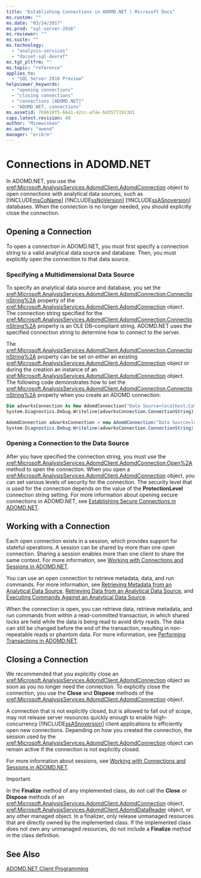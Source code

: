```yaml
---
title: "Establishing Connections in ADOMD.NET | Microsoft Docs"
ms.custom: ""
ms.date: "03/14/2017"
ms.prod: "sql-server-2016"
ms.reviewer: ""
ms.suite: ""
ms.technology: 
  - "analysis-services"
  - "docset-sql-devref"
ms.tgt_pltfrm: ""
ms.topic: "reference"
applies_to: 
  - "SQL Server 2016 Preview"
helpviewer_keywords: 
  - "opening connections"
  - "closing connections"
  - "connections [ADOMD.NET]"
  - "ADOMD.NET, connections"
ms.assetid: 7b9610f5-6641-42cc-af4e-bd35771913d1
caps.latest.revision: 40
author: "Minewiskan"
ms.author: "owend"
manager: "erikre"
---
```

# Connections in ADOMD.NET
  In ADOMD.NET, you use the <xref:Microsoft.AnalysisServices.AdomdClient.AdomdConnection> object to open connections with analytical data sources, such as [!INCLUDE[msCoName](../../includes/msconame-md.md)] [!INCLUDE[ssNoVersion](../../includes/ssnoversion-md.md)] [!INCLUDE[ssASnoversion](../../includes/ssasnoversion-md.md)] databases. When the connection is no longer needed, you should explicitly close the connection.  
  
## Opening a Connection  
 To open a connection in ADOMD.NET, you must first specify a connection string to a valid analytical data source and database. Then, you must explicitly open the connection to that data source.  
  
### Specifying a Multidimensional Data Source  
 To specify an analytical data source and database, you set the <xref:Microsoft.AnalysisServices.AdomdClient.AdomdConnection.ConnectionString%2A> property of the <xref:Microsoft.AnalysisServices.AdomdClient.AdomdConnection> object. The connection string specified for the <xref:Microsoft.AnalysisServices.AdomdClient.AdomdConnection.ConnectionString%2A> property is an OLE DB–compliant string. ADOMD.NET uses the specified connection string to determine how to connect to the server.  
  
 The <xref:Microsoft.AnalysisServices.AdomdClient.AdomdConnection.ConnectionString%2A> property can be set on either an existing <xref:Microsoft.AnalysisServices.AdomdClient.AdomdConnection> object or during the creation an instance of an <xref:Microsoft.AnalysisServices.AdomdClient.AdomdConnection> object. The following code demonstrates how to set the <xref:Microsoft.AnalysisServices.AdomdClient.AdomdConnection.ConnectionString%2A> property when you create an ADOMD connection:  
  
```vb  
Dim advwrksConnection As New AdomdConnection("Data Source=localhost;Catalog=AdventureWorksAS")  
System.Diagnostics.Debug.Writeline(advwrksConnection.ConnectionString)  
```  
  
```csharp  
AdomdConnection advwrksConnection = new AdomdConnection("Data Source=localhost;Catalog=AdventureWorksAS");  
System.Diagnostics.Debug.Writeline(advwrksConnection.ConnectionString);  
```  
  
### Opening a Connection to the Data Source  
 After you have specified the connection string, you must use the <xref:Microsoft.AnalysisServices.AdomdClient.AdomdConnection.Open%2A> method to open the connection. When you open a <xref:Microsoft.AnalysisServices.AdomdClient.AdomdConnection> object, you can set various levels of security for the connection. The security level that is used for the connection depends on the value of the **ProtectionLevel** connection string setting. For more information about opening secure connections in ADOMD.NET, see [Establishing Secure Connections in ADOMD.NET](../../analysis-services/multidimensional-models-adomd-net-client/connections-in-adomd-net-establishing-secure-connections.md).  
  
## Working with a Connection  
 Each open connection exists in a session, which provides support for stateful operations. A session can be shared by more than one open connection. Sharing a session enables more than one client to share the same context. For more information, see [Working with Connections and Sessions in ADOMD.NET](../../analysis-services/multidimensional-models-adomd-net-client/connections-in-adomd-net-working-with-connections-and-sessions.md).  
  
 You can use an open connection to retrieve metadata, data, and run commands. For more information, see [Retrieving Metadata from an Analytical Data Source](../../analysis-services/multidimensional-models-adomd-net-client/retrieving-metadata-from-an-analytical-data-source.md), [Retrieving Data from an Analytical Data Source](../../analysis-services/multidimensional-models-adomd-net-client/retrieving-data-from-an-analytical-data-source.md), and [Executing Commands Against an Analytical Data Source](../../analysis-services/multidimensional-models-adomd-net-client/executing-commands-against-an-analytical-data-source.md).  
  
 When the connection is open, you can retrieve data, retrieve metadata, and run commands from within a read-committed transaction, in which shared locks are held while the data is being read to avoid dirty reads. The data can still be changed before the end of the transaction, resulting in non-repeatable reads or phantom data. For more information, see [Performing Transactions in ADOMD.NET](../../analysis-services/multidimensional-models-adomd-net-client/connections-in-adomd-net-performing-transactions.md).  
  
## Closing a Connection  
 We recommended that you explicitly close an <xref:Microsoft.AnalysisServices.AdomdClient.AdomdConnection> object as soon as you no longer need the connection. To explicitly close the connection, you use the **Close** and **Dispose** methods of the <xref:Microsoft.AnalysisServices.AdomdClient.AdomdConnection> object.  
  
 A connection that is not explicitly closed, but is allowed to fall out of scope, may not release server resources quickly enough to enable high-concurrency [!INCLUDE[ssASnoversion](../../includes/ssasnoversion-md.md)] client applications to efficiently open new connections. Depending on how you created the connection, the session used by the <xref:Microsoft.AnalysisServices.AdomdClient.AdomdConnection> object can remain active if the connection is not explicitly closed.  
  
 For more information about sessions, see [Working with Connections and Sessions in ADOMD.NET](../../analysis-services/multidimensional-models-adomd-net-client/connections-in-adomd-net-working-with-connections-and-sessions.md).  
  
> [!IMPORTANT]  
>  In the **Finalize** method of any implemented class, do not call the **Close** or **Dispose** methods of an <xref:Microsoft.AnalysisServices.AdomdClient.AdomdConnection> object, <xref:Microsoft.AnalysisServices.AdomdClient.AdomdDataReader> object, or any other managed object. In a finalizer, only release unmanaged resources that are directly owned by the implemented class. If the implemented class does not own any unmanaged resources, do not include a **Finalize** method in the class definition.  
  
## See Also  
 [ADOMD.NET Client Programming](../../analysis-services/multidimensional-models-adomd-net-client/adomd-net-client-programming.md)  
  
  